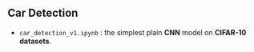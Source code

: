 ## Car Detection
* `car_detection_v1.ipynb` : the simplest plain **CNN** model on **CIFAR-10 datasets**.
